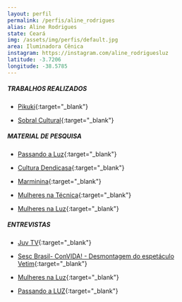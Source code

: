 ```yaml
---
layout: perfil
permalink: /perfis/aline_rodrigues
alias: Aline Rodrigues
state: Ceará
img: /assets/img/perfis/default.jpg
area: Iluminadora Cênica
instagram: https://instagram.com/aline_rodriguesluz
latitude: -3.7206
longitude: -38.5785
---
```


##### **TRABALHOS REALIZADOS**

- [Pikuki](https://www.picuki.com/profile/aline_rodriguesluz){:target="_blank"}

- [Sobral Cultural](https://cultura.sobral.ce.gov.br/agente/6307/){:target="_blank"}

##### **MATERIAL DE PESQUISA**

- [Passando a Luz](https://www.passandoaluz.com.br/2020/10/aline-rodrigues-tecnologa-em-artes.html){:target="_blank"}

- [Cultura Dendicasa](https://culturadendicasa.secult.ce.gov.br/formacao/mulher-em-foco/){:target="_blank"}

- [Marminina](https://linktr.ee/marmininacoletiva){:target="_blank"}

- [Mulheres na Técnica](https://anchor.fm/mulheresnatecnicace/episodes/Audio-e-Cenotcnica-esdtk6/a-a4tqn7p){:target="_blank"}

- [Mulheres na Luz](https://linktr.ee/autobiografiadetodasnos){:target="_blank"}

##### **ENTREVISTAS**

- [Juv TV](https://www.youtube.com/watch?v=V8pY_PdG7ss){:target="_blank"}

- [Sesc Brasil- ConVIDA! - Desmontagem do espetáculo Vetim](https://www.youtube.com/watch?v=vga6_v3-msk){:target="_blank"}

- [Mulheres na Luz](https://ne-np.facebook.com/mulheresnaluz/videos/mulheresnaluzbem-vindes-%C3%A0-live-com-a-iluminadora-cearense-aline-rodrigues-aline_/4147740815251059/){:target="_blank"}

- [Passando a LUZ](https://www.youtube.com/watch?v=ixcrKJNUF4o){:target="_blank"}